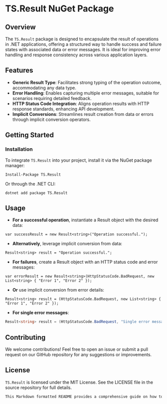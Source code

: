 # TS.Result NuGet Package

## Overview
The `TS.Result` package is designed to encapsulate the result of operations in .NET applications, offering a structured way to handle success and failure states with associated data or error messages. It is ideal for improving error handling and response consistency across various application layers.

## Features
- **Generic Result Type**: Facilitates strong typing of the operation outcome, accommodating any data type.
- **Error Handling**: Enables capturing multiple error messages, suitable for scenarios requiring detailed feedback.
- **HTTP Status Code Integration**: Aligns operation results with HTTP response standards, enhancing API development.
- **Implicit Conversions**: Streamlines result creation from data or errors through implicit conversion operators.

## Getting Started

### Installation
To integrate `TS.Result` into your project, install it via the NuGet package manager:

```plaintext
Install-Package TS.Result
```

Or through the .NET CLI:
```plaintext
dotnet add package TS.Result
```

## Usage
- **For a successful operation**, instantiate a Result object with the desired data:

```chsarp
var successResult = new Result<string>("Operation successful.");
```

- **Alternatively**, leverage implicit conversion from data:
```chsarp
Result<string> result = "Operation successful.";
```

- **For failures**, create a Result object with an HTTP status code and error messages:

```chsarp
var errorResult = new Result<string>(HttpStatusCode.BadRequest, new List<string> { "Error 1", "Error 2" });
```

- **Or** use implicit conversion from error details:

```chsarp
Result<string> result = (HttpStatusCode.BadRequest, new List<string> { "Error 1", "Error 2" });
```

- **For single error messages**:

```csharp
Result<string> result = (HttpStatusCode.BadRequest, "Single error message");
```

## Contributing
We welcome contributions! Feel free to open an issue or submit a pull request on our GitHub repository for any suggestions or improvements.

## License
`TS.Result` is licensed under the MIT License. See the LICENSE file in the source repository for full details.

```rust
This Markdown formatted README provides a comprehensive guide on how to use the `TS.Result` package, suitable for your project's repository or documentation.

```
